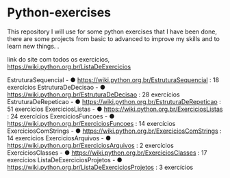 # Python-exercises
This repository I will use for some python exercises that I have been done, there are some projects from basic to advanced to improve my skills and to learn new things. .

link do site com todos os exercicios,
https://wiki.python.org.br/ListaDeExercicios

EstruturaSequencial - ● https://wiki.python.org.br/EstruturaSequencial : 18 exercícios
EstruturaDeDecisao - ● https://wiki.python.org.br/EstruturaDeDecisao : 28 exercícios
EstruturaDeRepeticao - ● https://wiki.python.org.br/EstruturaDeRepeticao : 51 exercícios
ExerciciosListas - ● https://wiki.python.org.br/ExerciciosListas : 24 exercícios
ExerciciosFuncoes - ●  https://wiki.python.org.br/ExerciciosFuncoes : 14 exercícios
ExerciciosComStrings - ● https://wiki.python.org.br/ExerciciosComStrings : 14 exercícios
ExerciciosArquivos - ●  https://wiki.python.org.br/ExerciciosArquivos  : 2 exercícios
ExerciciosClasses - ●  https://wiki.python.org.br/ExerciciosClasses : 17 exercícios
ListaDeExerciciosProjetos - ● https://wiki.python.org.br/ListaDeExerciciosProjetos : 3 exercícios
